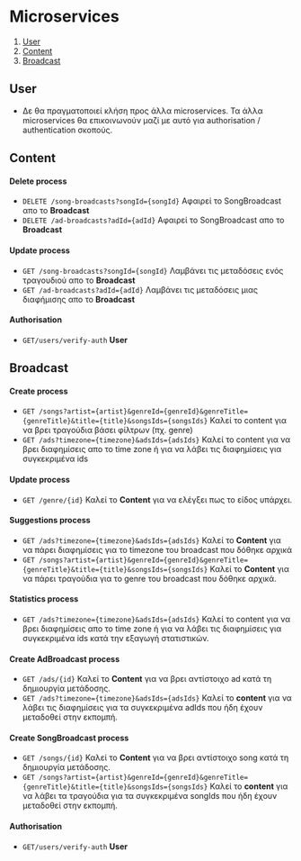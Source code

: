 # Microservices

1. [User](#User)
2. [Content](#Content)
3. [Broadcast](#Broadcast)


## User
- Δε θα πραγματοποιεί κλήση προς άλλα microservices. Τα άλλα microservices θα επικοινωνούν μαζί με αυτό για authorisation / authentication σκοπούς.

## Content
#### Delete process
- `DELETE /song-broadcasts?songId={songId}` Αφαιρεί το SongBroadcast απο το **Broadcast** 
- `DELETE /ad-broadcasts?adId={adId}` Αφαιρεί το SongBroadcast απο το **Broadcast**
#### Update process 
- `GET /song-broadcasts?songId={songId}` Λαμβάνει τις μεταδόσεις ενός τραγουδιού απο το **Broadcast**
- `GET /ad-broadcasts?adId={adId}` Λαμβάνει τις μεταδόσεις μιας διαφήμισης απο το **Broadcast**
#### Authorisation
- `GET/users/verify-auth` **User**


## Broadcast
#### Create process
- `GET /songs?artist={artist}&genreId={genreId}&genreTitle={genreTitle}&title={title}&songsIds={songsIds}` Καλεί το content για να βρει τραγούδια βάσει φίλτρων (πχ. genre) 
- `GET /ads?timezone={timezone}&adsIds={adsIds}` Καλεί το content για να βρει διαφημίσεις απο το time zone ή για να λάβει τις διαφημίσεις για συγκεκριμένα ids 

#### Update process
- `GET /genre/{id}` Καλεί το **Content** για να ελέγξει πως το είδος υπάρχει.

#### Suggestions process
- `GET /ads?timezone={timezone}&adsIds={adsIds}` Καλεί το **Content** για να πάρει διαφημίσεις για το timezone του broadcast που δόθηκε αρχικά 
- `GET /songs?artist={artist}&genreId={genreId}&genreTitle={genreTitle}&title={title}&songsIds={songsIds}` Καλεί το **Content** για να πάρει τραγούδια για το genre του broadcast που δόθηκε αρχικά. 

#### Statistics process
- `GET /ads?timezone={timezone}&adsIds={adsIds}` Καλεί το content για να βρει διαφημίσεις απο το time zone ή για να λάβει τις διαφημίσεις για συγκεκριμένα ids κατά την εξαγωγή στατιστικών.

#### Create AdBroadcast process
- `GET /ads/{id}` Καλεί το **Content** για να βρει αντίστοιχο ad κατά τη δημιουργία μετάδοσης.
- `GET /ads?timezone={timezone}&adsIds={adsIds}` Καλεί το **content** για να λάβει τις διαφημίσεις για τα συγκεκριμένα adIds που ήδη έχουν μεταδοθεί στην εκπομπή. 

#### Create SongBroadcast process
- `GET /songs/{id}` Καλεί το **Content** για να βρει αντίστοιχο song κατά τη δημιουργία μετάδοσης.
- `GET /songs?artist={artist}&genreId={genreId}&genreTitle={genreTitle}&title={title}&songsIds={songsIds}` Καλεί το **content** για να λάβει τα τραγούδια για τα συγκεκριμένα songIds που ήδη έχουν μεταδοθεί στην εκπομπή. 
  
#### Authorisation
- `GET/users/verify-auth` **User**
